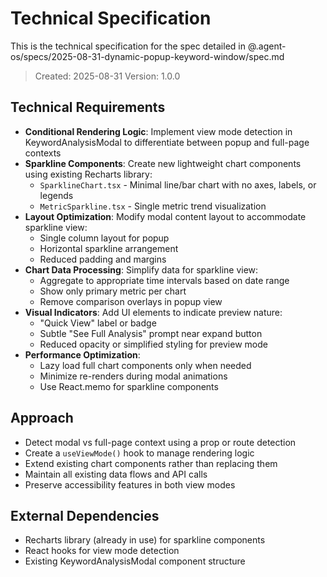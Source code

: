 # Technical Specification

This is the technical specification for the spec detailed in @.agent-os/specs/2025-08-31-dynamic-popup-keyword-window/spec.md

> Created: 2025-08-31
> Version: 1.0.0

## Technical Requirements

- **Conditional Rendering Logic**: Implement view mode detection in KeywordAnalysisModal to differentiate between popup and full-page contexts
- **Sparkline Components**: Create new lightweight chart components using existing Recharts library:
  - `SparklineChart.tsx` - Minimal line/bar chart with no axes, labels, or legends
  - `MetricSparkline.tsx` - Single metric trend visualization
- **Layout Optimization**: Modify modal content layout to accommodate sparkline view:
  - Single column layout for popup
  - Horizontal sparkline arrangement
  - Reduced padding and margins
- **Chart Data Processing**: Simplify data for sparkline view:
  - Aggregate to appropriate time intervals based on date range
  - Show only primary metric per chart
  - Remove comparison overlays in popup view
- **Visual Indicators**: Add UI elements to indicate preview nature:
  - "Quick View" label or badge
  - Subtle "See Full Analysis" prompt near expand button
  - Reduced opacity or simplified styling for preview mode
- **Performance Optimization**: 
  - Lazy load full chart components only when needed
  - Minimize re-renders during modal animations
  - Use React.memo for sparkline components

## Approach

- Detect modal vs full-page context using a prop or route detection
- Create a `useViewMode()` hook to manage rendering logic
- Extend existing chart components rather than replacing them
- Maintain all existing data flows and API calls
- Preserve accessibility features in both view modes

## External Dependencies

- Recharts library (already in use) for sparkline components
- React hooks for view mode detection
- Existing KeywordAnalysisModal component structure